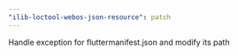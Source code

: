 ```yaml
---
"ilib-loctool-webos-json-resource": patch
---
```


Handle exception for fluttermanifest.json and modify its path
